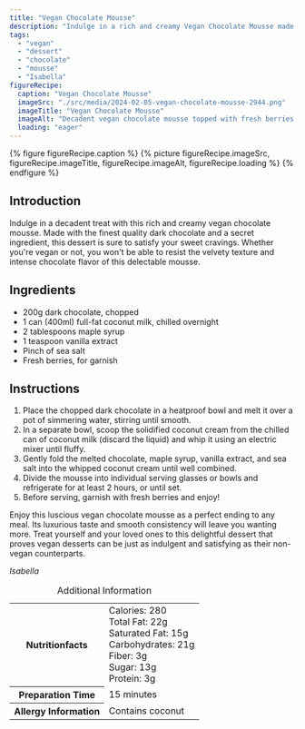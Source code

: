 ```yaml
---
title: "Vegan Chocolate Mousse"
description: "Indulge in a rich and creamy Vegan Chocolate Mousse made with high-quality dark chocolate and a secret ingredient. This velvety dessert is sure to satisfy your sweet cravings."
tags:
  - "vegan"
  - "dessert"
  - "chocolate"
  - "mousse"
  - "Isabella"
figureRecipe: 
  caption: "Vegan Chocolate Mousse"
  imageSrc: "./src/media/2024-02-05-vegan-chocolate-mousse-2944.png"
  imageTitle: "Vegan Chocolate Mousse"
  imageAlt: "Decadent vegan chocolate mousse topped with fresh berries, showcased on a minimalist table."
  loading: "eager"
---
```


{% figure figureRecipe.caption %}
{% picture figureRecipe.imageSrc, figureRecipe.imageTitle, figureRecipe.imageAlt, figureRecipe.loading %}
{% endfigure %}

## Introduction

Indulge in a decadent treat with this rich and creamy vegan chocolate mousse. Made with the finest quality dark chocolate and a secret ingredient, this dessert is sure to satisfy your sweet cravings. Whether you're vegan or not, you won't be able to resist the velvety texture and intense chocolate flavor of this delectable mousse.

## Ingredients

- 200g dark chocolate, chopped
- 1 can (400ml) full-fat coconut milk, chilled overnight
- 2 tablespoons maple syrup
- 1 teaspoon vanilla extract
- Pinch of sea salt
- Fresh berries, for garnish

## Instructions

1. Place the chopped dark chocolate in a heatproof bowl and melt it over a pot of simmering water, stirring until smooth.
2. In a separate bowl, scoop the solidified coconut cream from the chilled can of coconut milk (discard the liquid) and whip it using an electric mixer until fluffy.
3. Gently fold the melted chocolate, maple syrup, vanilla extract, and sea salt into the whipped coconut cream until well combined.
4. Divide the mousse into individual serving glasses or bowls and refrigerate for at least 2 hours, or until set.
5. Before serving, garnish with fresh berries and enjoy!

Enjoy this luscious vegan chocolate mousse as a perfect ending to any meal. Its luxurious taste and smooth consistency will leave you wanting more. Treat yourself and your loved ones to this delightful dessert that proves vegan desserts can be just as indulgent and satisfying as their non-vegan counterparts.

*Isabella*

<table><caption class='sr-only'>Additional Information</caption><tr><th>Nutritionfacts</th><td>Calories: 280<br />
Total Fat: 22g<br />
Saturated Fat: 15g<br />
Carbohydrates: 21g<br />
Fiber: 3g<br />
Sugar: 13g<br />
Protein: 3g&nbsp;</td></tr><tr><th>Preparation Time</th><td>15 minutes&nbsp;</td></tr><tr><th>Allergy Information</th><td>Contains coconut&nbsp;</td></tr></table>

